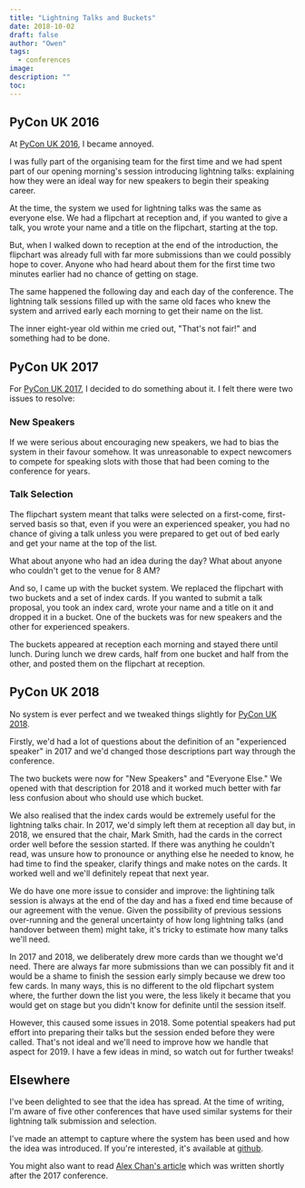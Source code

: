 ```yaml
---
title: "Lightning Talks and Buckets"
date: 2018-10-02
draft: false
author: "Owen"
tags:
  - conferences
image:
description: ""
toc: 
---
```

## PyCon UK 2016

At [PyCon UK 2016](https://2016.pyconuk.org), I became annoyed.

I was fully part of the organising team for the first time and we had
spent part of our opening morning\'s session introducing lightning
talks: explaining how they were an ideal way for new speakers to begin
their speaking career.

At the time, the system we used for lightning talks was the same as
everyone else. We had a flipchart at reception and, if you wanted to
give a talk, you wrote your name and a title on the flipchart, starting
at the top.

But, when I walked down to reception at the end of the introduction, the
flipchart was already full with far more submissions than we could
possibly hope to cover. Anyone who had heard about them for the first
time two minutes earlier had no chance of getting on stage.

The same happened the following day and each day of the conference. The
lightning talk sessions filled up with the same old faces who knew the
system and arrived early each morning to get their name on the list.

The inner eight-year old within me cried out, \"That\'s not fair!\" and
something had to be done.

## PyCon UK 2017

For [PyCon UK 2017](https://2017.pyconuk.org), I decided to do something
about it. I felt there were two issues to resolve:

### New Speakers

If we were serious about encouraging new speakers, we had to bias
the system in their favour somehow. It was unreasonable to expect
newcomers to compete for speaking slots with those that had been
coming to the conference for years.

### Talk Selection

The flipchart system meant that talks were selected on a first-come,
first-served basis so that, even if you were an experienced speaker,
you had no chance of giving a talk unless you were prepared to get
out of bed early and get your name at the top of the list.

What about anyone who had an idea during the day? What about anyone
who couldn\'t get to the venue for 8 AM?

And so, I came up with the bucket system. We replaced the flipchart with
two buckets and a set of index cards. If you wanted to submit a talk
proposal, you took an index card, wrote your name and a title on it and
dropped it in a bucket. One of the buckets was for new speakers and the
other for experienced speakers.

The buckets appeared at reception each morning and stayed there until
lunch. During lunch we drew cards, half from one bucket and half from
the other, and posted them on the flipchart at reception.

## PyCon UK 2018

No system is ever perfect and we tweaked things slightly for [PyCon UK
2018](https://2018.pyconuk.org).

Firstly, we\'d had a lot of questions about the definition of an
\"experienced speaker\" in 2017 and we\'d changed those descriptions
part way through the conference.

The two buckets were now for \"New Speakers\" and \"Everyone Else.\" We
opened with that description for 2018 and it worked much better with far
less confusion about who should use which bucket.

We also realised that the index cards would be extremely useful for the
lightning talks chair. In 2017, we\'d simply left them at reception all
day but, in 2018, we ensured that the chair, Mark Smith, had the cards
in the correct order well before the session started. If there was
anything he couldn\'t read, was unsure how to pronounce or anything else
he needed to know, he had time to find the speaker, clarify things and
make notes on the cards. It worked well and we\'ll definitely repeat
that next year.

We do have one more issue to consider and improve: the lightining talk
session is always at the end of the day and has a fixed end time because
of our agreement with the venue. Given the possibility of previous
sessions over-running and the general uncertainty of how long lightning
talks (and handover between them) might take, it\'s tricky to estimate
how many talks we\'ll need.

In 2017 and 2018, we deliberately drew more cards than we thought we\'d
need. There are always far more submissions than we can possibly fit and
it would be a shame to finish the session early simply because we drew
too few cards. In many ways, this is no different to the old flipchart
system where, the further down the list you were, the less likely it
became that you would get on stage but you didn\'t know for definite
until the session itself.

However, this caused some issues in 2018. Some potential speakers had
put effort into preparing their talks but the session ended before they
were called. That\'s not ideal and we\'ll need to improve how we handle
that aspect for 2019. I have a few ideas in mind, so watch out for
further tweaks!

## Elsewhere

I\'ve been delighted to see that the idea has spread. At the time of
writing, I\'m aware of five other conferences that have used similar
systems for their lightning talk submission and selection.

I\'ve made an attempt to capture where the system has been used and how
the idea was introduced. If you\'re interested, it\'s available at
[github](https://github.com/meatballs/bucket-brigade).

You might also want to read [Alex Chan\'s
article](https://alexwlchan.net/2017/10/lightning-talks/) which was
written shortly after the 2017 conference.
